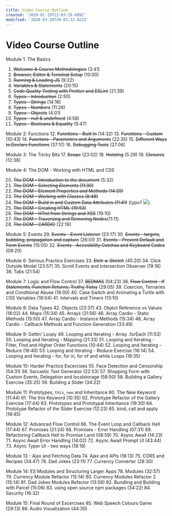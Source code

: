```yaml
---
title: Video Course Outline
created: '2020-01-19T22:03:29.689Z'
modified: '2020-03-28T20:03:32.922Z'
---
```


# Video Course Outline


Module 1: The Basics

1. ~~Welcome & Course Methodologies~~ (3:41)
2. ~~Browser, Editor & Terminal Setup~~ (10:00)
3. ~~Running & Loading JS~~ (9:22)
4. ~~Variables & Statements~~ (20:15)
5. ~~Code Quality Tooling with Prettier and ESLint~~ (21:39)
6. ~~Types - Introduction~~ (2:50)
7. ~~Types - Strings~~ (14:16)
8. ~~Types - Numbers~~ (11:26)
9. ~~Types - Objects~~ (4:01)
10. ~~Types - null & undefined~~ (4:58)
11. ~~Types - Booleans & Equality~~ (5:47)

Module 2: Functions
12. ~~Functions - Built In~~ (14:32)
13. ~~Functions - Custom~~ (10:43)
14. ~~Functons - Parameters and Arguments~~ (22:35)
15. ~~Different Ways to Declare Functions~~ (37:17)
16. ~~Debugging Tools~~ (27:06)

Module 3: The Tricky Bits
17. ~~Scope~~ (23:02)
18. ~~Hoisting~~ (5:29)
19. ~~Closures~~ (12:38)

Module 4: The DOM - Working with HTML and CSS

20. ~~The DOM - Introduction to the document~~ (5:32)
21. ~~The DOM - Selecting Elements (11:30)~~
22. ~~The DOM - Element Properties and Methods (14:29)~~
23. ~~The DOM - Working with Classes (8:48)~~
24. ~~The DOM - Build in and Custom Data Attributes (11:41)~~ (typo? ![](@attachment/Clipboard_2020-01-19-17-01-59.png))
25. ~~The DOM - Creating HTML  (19:53)~~
26. ~~The DOM - HTml from Strings and XSS~~ (19:10)
27. ~~The DOM - Traversing and Removing Nodes~~(11:11)
28. ~~The DOM - CARDIO~~ (22:19)

Module 5: Events
29. ~~Events - Event Listener~~ (23:17)
30. ~~Events - targets, bubbling, propagation and capture~~ (26:01)
31. ~~Events - Prevent Default and Form Events~~ (15:05)
32. ~~Events - Accesibility Gotchas and Keyboard Codes~~ (09:20)

Module 6: Serious Practice Exercises
33. ~~Etch-a-Sketch~~ (45:20)
34. Click Outside Modal (23:57)
35. Scroll Events and Intersection Observer (19:16)
36. Tabs (21:54)

Module 7: Logic and Flow Control
37. ~~BEDMAS~~ (04:23)
38. ~~Flow Control - If Statements, Function Returns, Truthy, Falsy~~ (29:05)
39. Coercion, Ternaries and Conditional Abuse (16:00)
40. Case Switch and Animating a Turtle with CSS Variables (18:04)
41. Intervals and Timers (13:10)

Module 8: Data Types
42. Objects (23:37)
43. Object Reference vs Values (18:02)
44. Maps (15:34)
45. Arrays (31:56)
46. Array Cardio - Static Methods (15:50)
47. Array Cardio - Instance Methods (15:34)
48. Array Cardio - Callback Methods and Function Generation (33:49)

Module 9: Gettin' Loopy
49. Looping and Iterating - Array .forEach (11:53)
50. Looping and Iterating - Mapping (21:33)
51. Looping and Iterating - Filter, Find and Higher Order Functions (10:44)
52. Looping and Iterating - Reduce (16:40)
53. Looping and Iterating - Reduce Exercise (16:14)
54. Looping and Iterating - for, for in, for of and while Loops (19:35)

Module 10: Harder Practice Excercises
55. Face Detection and Censorship (54:31)
56. Sarcastic Text Generator (22:53)
57. Shopping Form with Custom Events, Delegation and localstorage (58:50)
58. Building a Gallery Exercise (35:25)
59. Building a Slider (34:22)

Module 11: Prototypes, `this`, `new` and Inheritance
60. The New Keyword (11:44)
61. The this Keyword (10:35)
62. Prototype Refactor of the Gallery Exercise (17:44)
63. Prototypes and Prototypal Inheritance (19:30)
64. Prototype Refactor of the Slider Exercise (12:23)
65. bind, call and apply (19:45)

Module 12: Advanced Flow Control 
66. The Event Loop and Callback Hell (17:44)
67. Promises (21:24)
68. Promises - Error Handling (07:31)
69. Refactoring Callback Hell to Promise Land (08:59)
70. Async Await (14:23)
71. Async Await Error Handling (14:02)
72. Async Await Prompt UI (43:44)
73. Async Typer UI - two ways (18:18)

Module 13 - Ajax and Fetching Data
74. Ajax and APIs (18:13)
75. CORS and Recipes (34:47)
76. Dad Jokes (23:11)
77. Currency Converter (28:30)

Module 14: ES Modules and Structuring Larger Apps
78. Modules (32:57)
79. Currency Module Refactor (15:14)
80. Currency Modules Refactor 2 (15:14)
81. Dad Jokes Modules Refactor (13:59)
82. Bundling and Building with Parcel (15:06)
83. using open source npm packages (34:22)
84. Security (16:32)

Module 15: Final Round of Excercises
85. Web Speech Colours Game (29:13)
86. Audio Visualization (44:30)

